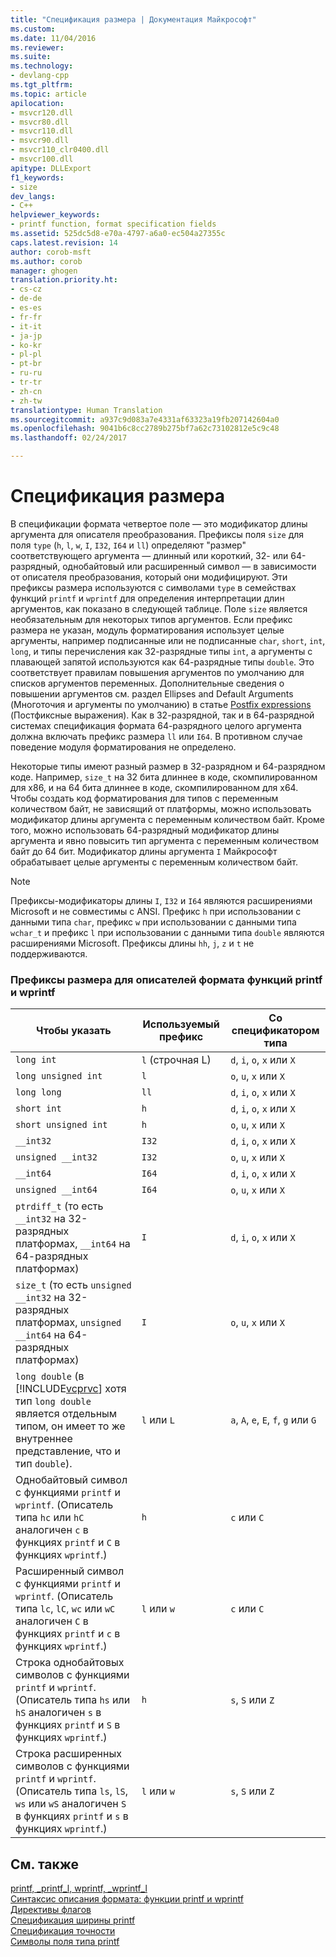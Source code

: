 ```yaml
---
title: "Спецификация размера | Документация Майкрософт"
ms.custom: 
ms.date: 11/04/2016
ms.reviewer: 
ms.suite: 
ms.technology:
- devlang-cpp
ms.tgt_pltfrm: 
ms.topic: article
apilocation:
- msvcr120.dll
- msvcr80.dll
- msvcr110.dll
- msvcr90.dll
- msvcr110_clr0400.dll
- msvcr100.dll
apitype: DLLExport
f1_keywords:
- size
dev_langs:
- C++
helpviewer_keywords:
- printf function, format specification fields
ms.assetid: 525dc5d8-e70a-4797-a6a0-ec504a27355c
caps.latest.revision: 14
author: corob-msft
ms.author: corob
manager: ghogen
translation.priority.ht:
- cs-cz
- de-de
- es-es
- fr-fr
- it-it
- ja-jp
- ko-kr
- pl-pl
- pt-br
- ru-ru
- tr-tr
- zh-cn
- zh-tw
translationtype: Human Translation
ms.sourcegitcommit: a937c9d083a7e4331af63323a19fb207142604a0
ms.openlocfilehash: 9041b6c8cc2789b275bf7a62c73102812e5c9c48
ms.lasthandoff: 02/24/2017

---
```

# <a name="size-specification"></a>Спецификация размера
В спецификации формата четвертое поле — это модификатор длины аргумента для описателя преобразования. Префиксы поля `size` для поля `type` (`h`, `l`, `w`, `I`, `I32`, `I64` и `ll`) определяют "размер" соответствующего аргумента — длинный или короткий, 32- или 64-разрядный, однобайтовый или расширенный символ — в зависимости от описателя преобразования, который они модифицируют. Эти префиксы размера используются с символами `type` в семействах функций `printf` и `wprintf` для определения интерпретации длин аргументов, как показано в следующей таблице. Поле `size` является необязательным для некоторых типов аргументов. Если префикс размера не указан, модуль форматирования использует целые аргументы, например подписанные или не подписанные `char`, `short`, `int`, `long`, и типы перечисления как 32-разрядные типы `int`, а аргументы с плавающей запятой используются как 64-разрядные типы `double`. Это соответствует правилам повышения аргументов по умолчанию для списков аргументов переменных. Дополнительные сведения о повышении аргументов см. раздел Ellipses and Default Arguments (Многоточия и аргументы по умолчанию) в статье [Postfix expressions](../cpp/postfix-expressions.md) (Постфиксные выражения). Как в 32-разрядной, так и в 64-разрядной системах спецификация формата 64-разрядного целого аргумента должна включать префикс размера `ll` или `I64`. В противном случае поведение модуля форматирования не определено.  
  
 Некоторые типы имеют разный размер в 32-разрядном и 64-разрядном коде. Например, `size_t` на 32 бита длиннее в коде, скомпилированном для x86, и на 64 бита длиннее в коде, скомпилированном для x64. Чтобы создать код форматирования для типов с переменным количеством байт, не зависящий от платформы, можно использовать модификатор длины аргумента с переменным количеством байт. Кроме того, можно использовать 64-разрядный модификатор длины аргумента и явно повысить тип аргумента с переменным количеством байт до 64 бит. Модификатор длины аргумента `I` Майкрософт обрабатывает целые аргументы с переменным количеством байт.  
  
> [!NOTE]
>  Префиксы-модификаторы длины `I`, `I32` и `I64` являются расширениями Microsoft и не совместимы с ANSI. Префикс `h` при использовании с данными типа `char`, префикс `w` при использовании с данными типа `wchar_t` и префикс `l` при использовании с данными типа `double` являются расширениями Microsoft. Префиксы длины `hh`, `j`, `z` и `t` не поддерживаются.  
  
### <a name="size-prefixes-for-printf-and-wprintf-format-type-specifiers"></a>Префиксы размера для описателей формата функций printf и wprintf  
  
|Чтобы указать|Используемый префикс|Со спецификатором типа|  
|----------------|----------------|-------------------------|  
|`long int`|`l` (строчная L)|`d`, `i`, `o`, `x` или `X`|  
|`long unsigned int`|`l`|`o`, `u`, `x` или `X`|  
|`long long`|`ll`|`d`, `i`, `o`, `x` или `X`|  
|`short int`|`h`|`d`, `i`, `o`, `x` или `X`|  
|`short unsigned int`|`h`|`o`, `u`, `x` или `X`|  
|`__int32`|`I32`|`d`, `i`, `o`, `x` или `X`|  
|`unsigned __int32`|`I32`|`o`, `u`, `x` или `X`|  
|`__int64`|`I64`|`d`, `i`, `o`, `x` или `X`|  
|`unsigned __int64`|`I64`|`o`, `u`, `x` или `X`|  
|`ptrdiff_t` (то есть `__int32` на 32-разрядных платформах, `__int64` на 64-разрядных платформах)|`I`|`d`, `i`, `o`, `x` или `X`|  
|`size_t` (то есть `unsigned __int32` на 32-разрядных платформах, `unsigned __int64` на 64-разрядных платформах)|`I`|`o`, `u`, `x` или `X`|  
|`long double` (в [!INCLUDE[vcprvc](../build/includes/vcprvc_md.md)] хотя тип `long double` является отдельным типом, он имеет то же внутреннее представление, что и тип `double`).|`l` или `L`|`a`, `A`, `e`, `E`, `f`, `g` или `G`|  
|Однобайтовый символ с функциями `printf` и `wprintf`. (Описатель типа `hc` или `hC` аналогичен `c` в функциях `printf` и `C` в функциях `wprintf`.)|`h`|`c` или `C`|  
|Расширенный символ с функциями `printf` и `wprintf`. (Описатель типа `lc`, `lC`, `wc` или `wC` аналогичен `C` в функциях `printf` и `c` в функциях `wprintf`.)|`l` или `w`|`c` или `C`|  
|Строка однобайтовых символов с функциями `printf` и `wprintf`. (Описатель типа `hs` или `hS` аналогичен `s` в функциях `printf` и `S` в функциях `wprintf`.)|`h`|`s`, `S` или `Z`|  
|Строка расширенных символов с функциями `printf` и `wprintf`. (Описатель типа `ls`, `lS`, `ws` или `wS` аналогичен `S` в функциях `printf` и `s` в функциях `wprintf`.)|`l` или `w`|`s`, `S` или `Z`|  
  
## <a name="see-also"></a>См. также  
 [printf, _printf_l, wprintf, _wprintf_l](../c-runtime-library/reference/printf-printf-l-wprintf-wprintf-l.md)   
 [Синтаксис описания формата: функции printf и wprintf](../c-runtime-library/format-specification-syntax-printf-and-wprintf-functions.md)   
 [Директивы флагов](../c-runtime-library/flag-directives.md)   
 [Спецификация ширины printf](../c-runtime-library/printf-width-specification.md)   
 [Спецификация точности](../c-runtime-library/precision-specification.md)   
 [Символы поля типа printf](../c-runtime-library/printf-type-field-characters.md)
